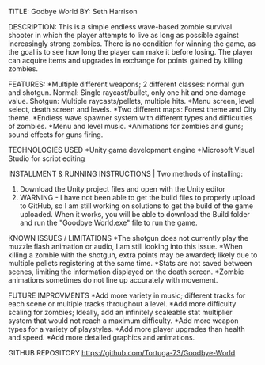 TITLE: Godbye World
BY: Seth Harrison

DESCRIPTION:
This is a simple endless wave-based zombie survival shooter in which the player attempts to live as long as possible against increasingly strong zombies. 
There is no condition for winning the game, as the goal is to see how long the player can make it before losing.
The player can acquire items and upgrades in exchange for points gained by killing zombies.

FEATURES:
*Multiple different weapons; 2 different classes: normal gun and shotgun.
  Normal: Single raycast/bullet, only one hit and one damage value.
  Shotgun: Multiple raycasts/pellets, multiple hits.
*Menu screen, level select, death screen and levels.
*Two different maps: Forest theme and City theme.
*Endless wave spawner system with different types and difficulties of zombies.
*Menu and level music.
*Animations for zombies and guns; sound effects for guns firing.

TECHNOLOGIES USED
*Unity game development engine
*Microsoft Visual Studio for script editing

INSTALLMENT & RUNNING INSTRUCTIONS | 
Two methods of installing:
1. Download the Unity project files and open with the Unity editor
2. WARNING - I have not been able to get the build files to properly upload to GitHub, so I am still working on solutions to get the build of the game uploaded. When it works, you will be able to download the Build folder and run the "Goodbye World.exe" file to run the game.

KNOWN ISSUES / LIMITATIONS
*The shotgun does not currently play the muzzle flash animation or audio, I am still looking into this issue.
*When killing a zombie with the shotgun, extra points may be awarded; likely due to multiple pellets registering at the same time.
*Stats are not saved between scenes, limiting the information displayed on the death screen.
*Zombie animations sometimes do not line up accurately with movement.

FUTURE IMPROVMENTS
*Add more variety in music; different tracks for each scene or multiple tracks throughout a level.
*Add more difficulty scaling for zombies; Ideally, add an infinitely scaleable stat multiplier system that would not reach a maximum difficulty.
*Add more weapon types for a variety of playstyles.
*Add more player upgrades than health and speed.
*Add more detailed graphics and animations.

GITHUB REPOSITORY
https://github.com/Tortuga-73/Goodbye-World

